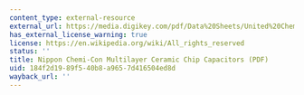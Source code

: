 ```yaml
---
content_type: external-resource
external_url: https://media.digikey.com/pdf/Data%20Sheets/United%20Chemi-Con%20PDFs/NTS,NTF_Series_Rev_E1002V.pdf
has_external_license_warning: true
license: https://en.wikipedia.org/wiki/All_rights_reserved
status: ''
title: Nippon Chemi-Con Multilayer Ceramic Chip Capacitors (PDF)
uid: 184f2d19-89f5-40b8-a965-7d416504ed8d
wayback_url: ''
---
```

